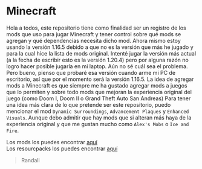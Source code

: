 # Minecraft

Hola a todos, este repositorio tiene como finalidad ser un registro de los mods que uso para jugar Minecraft y tener control sobre qué mods se agregan y qué dependencias necesita dicho mod. Ahora mismo estoy usando la versión 1.16.5 debido a que no es la versión que más he jugado y para la cual hice la lista de mods original.
Intenté jugar la versión más actual (a la fecha de escribir esto es la versión 1.20.4) pero por alguna razón no logro hacer posible jugarla en mi laptop. Aún no sé cuál sea el problema. Pero bueno, pienso que probaré esa versión cuando arme mi PC de escritorio, así que por el momento será la versión 1.16.5.
La idea de agregar mods a Minecraft es que siempre me ha gustado agregar mods a juegos que lo permiten y sobre todo mods que mejoran la experiencia original del juego (como Doom I, Doom II o Grand Theft Auto San Andreas)
Para tener una idea más clara de lo que pretende ser este repositorio, puedo mencionar el mod `Dynamic Surroundings`, `Advancement Plaques` y `Enhanced Visuals`. Aunque debo admitir que hay mods que si alteran más haya de la experiencia original y que me gustan mucho como `Alex's Mobs` o `Ice and Fire`.

Los mods los puedes encontrar [aquí](https://drive.google.com/file/d/1twzBFpwaiUR7QNSTMT5GpmoInukbFo4x/view?usp=drive_link)  
Los resourcpacks los puedes encontrar [aquí](https://drive.google.com/file/d/193Ti6SSCZCGJpCv-FlC-eUhjaldKm3rM/view?usp=drive_link)

> Randall

